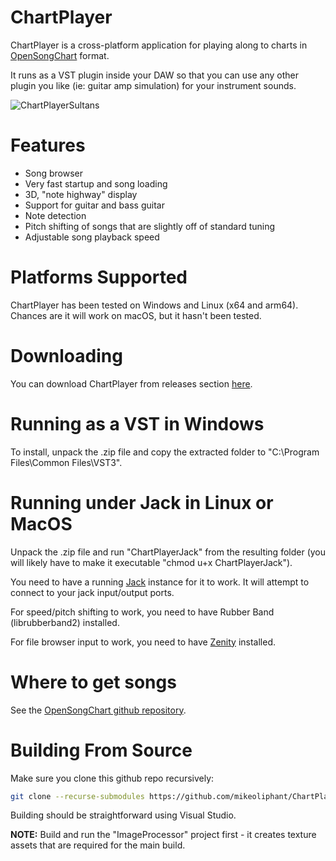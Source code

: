 # ChartPlayer

ChartPlayer is a cross-platform application for playing along to charts in [OpenSongChart](https://github.com/mikeoliphant/OpenSongChart) format.

It runs as a VST plugin inside your DAW so that you can use any other plugin you like (ie: guitar amp simulation) for your instrument sounds.

![ChartPlayerSultans](https://github.com/mikeoliphant/ChartPlayer/assets/6710799/a0aafcdf-4121-425f-945b-07974ec7dbcc)

# Features

* Song browser
* Very fast startup and song loading
* 3D, "note highway" display
* Support for guitar and bass guitar
* Note detection
* Pitch shifting of songs that are slightly off of standard tuning
* Adjustable song playback speed

# Platforms Supported

ChartPlayer has been tested on Windows and Linux (x64 and arm64). Chances are it will work on macOS, but it hasn't been tested.

# Downloading

You can download ChartPlayer from releases section [here](https://github.com/mikeoliphant/ChartPlayer/releases/latest).

# Running as a VST in Windows

To install, unpack the .zip file and copy the extracted folder to "C:\Program Files\Common Files\VST3".

# Running under Jack in Linux or MacOS

Unpack the .zip file and run "ChartPlayerJack" from the resulting folder (you will likely have to make it executable "chmod u+x ChartPlayerJack").

You need to have a running [Jack](https://jackaudio.org/) instance for it to work. It will attempt to connect to your jack input/output ports.

For speed/pitch shifting to work, you need to have Rubber Band (librubberband2) installed.

For file browser input to work, you need to have [Zenity](https://help.gnome.org/users/zenity/stable/index.html.en) installed.

# Where to get songs

See the [OpenSongChart github repository](https://github.com/mikeoliphant/OpenSongChart).

# Building From Source

Make sure you clone this github repo recursively:

```bash
git clone --recurse-submodules https://github.com/mikeoliphant/ChartPlayer
```

Building should be straightforward using Visual Studio.

**NOTE:** Build and run the "ImageProcessor" project first - it creates texture assets that are required for the main build.

